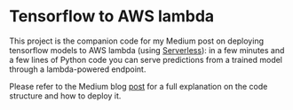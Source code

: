 # Tensorflow to AWS lambda
This project is the companion code for my Medium post on deploying tensorflow models to AWS lambda (using [Serverless](https://serverless.com/)): in a few minutes and a few lines of Python code you can serve predictions from a trained model through a lambda-powered endpoint. 

Please refer to the Medium blog [post](https://medium.com/@jacopotagliabue/serving-tensorflow-predictions-with-python-and-aws-lambda-facb4ab87ddd#.v01eyg8kh) for a full explanation on the code structure and how to deploy it.
